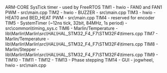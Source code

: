 ARM-CORE SysTick timer - used by FreeRTOS
TIM1 - hwio - FAN0 and FAN1 PWM                             - src\main.cpp
TIM2 - hwio - BUZZER                                        - src\main.cpp
TIM3 - hwio - HEAT0 and BED_HEAT PWM                        - src\main.cpp
TIM4 - reserved for encoder
TIM5 - SystemTimer (~12ns tick, 32bit, 84MHz, 1s period)    - src\common\timing_sys.c
TIM6 - Marlin/Temperature                                   - lib\Marlin\Marlin\src\HAL\HAL_STM32_F4_F7\STM32F4\timers.cpp
TIM7 - Marlin/Temperature                                   - lib\Marlin\Marlin\src\HAL\HAL_STM32_F4_F7\STM32F4\timers.cpp
TIM8 - Marlin/Stepper                                       - lib\Marlin\Marlin\src\HAL\HAL_STM32_F4_F7\STM32F4\timers.cpp
TIM9 -
TIM10 -
TIM11 -
TIM12 -
TIM13 - Phase stepping
TIM14 - GUI - jogwheel, hwio                                - src\main.cpp
